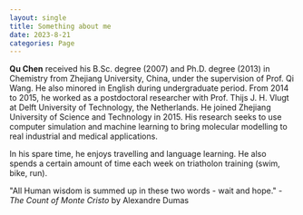 ```yaml
---
layout: single
title: Something about me
date: 2023-8-21
categories: Page
---
```


**Qu Chen** received his B.Sc. degree (2007) and Ph.D. degree (2013) in Chemistry from Zhejiang University, China, under the supervision of Prof. Qi Wang. He also minored in English during undergraduate period. From 2014 to 2015, he worked as a postdoctoral researcher with Prof. Thijs J. H. Vlugt at Delft University of Technology, the Netherlands. He joined Zhejiang University of Science and Technology in 2015. His research seeks to use computer simulation and machine learning to bring molecular modelling to real industrial and medical applications. 

In his spare time, he enjoys travelling and language learning. He also spends a certain amount of time each week on triatholon training (swim, bike, run).

"All Human wisdom is summed up in these two words - wait and hope." - *The Count of Monte Cristo* by Alexandre Dumas
